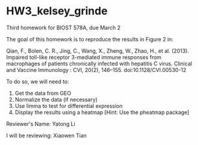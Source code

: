 # HW3_kelsey_grinde
Third homework for BIOST 578A, due March 2

The goal of this homework is to reproduce the results in Figure 2 in:

Qian, F., Bolen, C. R., Jing, C., Wang, X., Zheng, W., Zhao, H., et al. (2013). Impaired toll-like receptor 3-mediated immune responses from macrophages of patients chronically infected with hepatitis C virus. Clinical and Vaccine Immunology : CVI, 20(2), 146–155. doi:10.1128/CVI.00530-12

To do so, we will need to:

1. Get the data from GEO
2. Normalize the data (if necessary)
3. Use limma to test for differential expression
4. Display the results using a heatmap [Hint: Use the pheatmap package]

Reviewer's Name: Yatong Li

I will be reviewing: Xiaowen Tian
